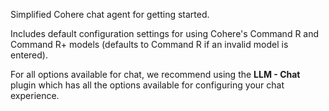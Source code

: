 Simplified Cohere chat agent for getting started.

Includes default configuration settings for using Cohere's Command R and Command R+ models (defaults to Command R if an invalid model is entered). 

For all options available for chat, we recommend using the **LLM - Chat** plugin which has all the options available for configuring your chat experience.